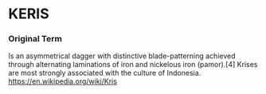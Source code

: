 # KERIS

### Original Term
Is an asymmetrical dagger with distinctive blade-patterning achieved through alternating laminations of iron and nickelous iron (pamor).[4] Krises are most strongly associated with the culture of Indonesia. https://en.wikipedia.org/wiki/Kris
